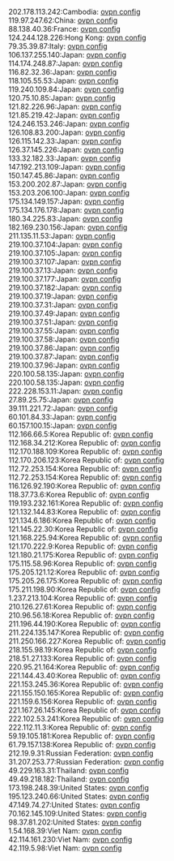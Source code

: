 202.178.113.242:Cambodia: [ovpn config](vpn/202_178_113_242.ovpn)  
119.97.247.62:China: [ovpn config](vpn/119_97_247_62.ovpn)  
88.138.40.36:France: [ovpn config](vpn/88_138_40_36.ovpn)  
124.244.128.226:Hong Kong: [ovpn config](vpn/124_244_128_226.ovpn)  
79.35.39.87:Italy: [ovpn config](vpn/79_35_39_87.ovpn)  
106.137.255.140:Japan: [ovpn config](vpn/106_137_255_140.ovpn)  
114.174.248.87:Japan: [ovpn config](vpn/114_174_248_87.ovpn)  
116.82.32.36:Japan: [ovpn config](vpn/116_82_32_36.ovpn)  
118.105.55.53:Japan: [ovpn config](vpn/118_105_55_53.ovpn)  
119.240.109.84:Japan: [ovpn config](vpn/119_240_109_84.ovpn)  
120.75.10.85:Japan: [ovpn config](vpn/120_75_10_85.ovpn)  
121.82.226.96:Japan: [ovpn config](vpn/121_82_226_96.ovpn)  
121.85.219.42:Japan: [ovpn config](vpn/121_85_219_42.ovpn)  
124.246.153.246:Japan: [ovpn config](vpn/124_246_153_246.ovpn)  
126.108.83.200:Japan: [ovpn config](vpn/126_108_83_200.ovpn)  
126.115.142.33:Japan: [ovpn config](vpn/126_115_142_33.ovpn)  
126.37.145.226:Japan: [ovpn config](vpn/126_37_145_226.ovpn)  
133.32.182.33:Japan: [ovpn config](vpn/133_32_182_33.ovpn)  
147.192.213.109:Japan: [ovpn config](vpn/147_192_213_109.ovpn)  
150.147.45.86:Japan: [ovpn config](vpn/150_147_45_86.ovpn)  
153.200.202.87:Japan: [ovpn config](vpn/153_200_202_87.ovpn)  
153.203.206.100:Japan: [ovpn config](vpn/153_203_206_100.ovpn)  
175.134.149.157:Japan: [ovpn config](vpn/175_134_149_157.ovpn)  
175.134.176.178:Japan: [ovpn config](vpn/175_134_176_178.ovpn)  
180.34.225.83:Japan: [ovpn config](vpn/180_34_225_83.ovpn)  
182.169.230.156:Japan: [ovpn config](vpn/182_169_230_156.ovpn)  
211.135.11.53:Japan: [ovpn config](vpn/211_135_11_53.ovpn)  
219.100.37.104:Japan: [ovpn config](vpn/219_100_37_104.ovpn)  
219.100.37.105:Japan: [ovpn config](vpn/219_100_37_105.ovpn)  
219.100.37.107:Japan: [ovpn config](vpn/219_100_37_107.ovpn)  
219.100.37.13:Japan: [ovpn config](vpn/219_100_37_13.ovpn)  
219.100.37.177:Japan: [ovpn config](vpn/219_100_37_177.ovpn)  
219.100.37.182:Japan: [ovpn config](vpn/219_100_37_182.ovpn)  
219.100.37.19:Japan: [ovpn config](vpn/219_100_37_19.ovpn)  
219.100.37.31:Japan: [ovpn config](vpn/219_100_37_31.ovpn)  
219.100.37.49:Japan: [ovpn config](vpn/219_100_37_49.ovpn)  
219.100.37.51:Japan: [ovpn config](vpn/219_100_37_51.ovpn)  
219.100.37.55:Japan: [ovpn config](vpn/219_100_37_55.ovpn)  
219.100.37.58:Japan: [ovpn config](vpn/219_100_37_58.ovpn)  
219.100.37.86:Japan: [ovpn config](vpn/219_100_37_86.ovpn)  
219.100.37.87:Japan: [ovpn config](vpn/219_100_37_87.ovpn)  
219.100.37.96:Japan: [ovpn config](vpn/219_100_37_96.ovpn)  
220.100.58.135:Japan: [ovpn config](vpn/220_100_58_135.ovpn)  
220.100.58.135:Japan: [ovpn config](vpn/220_100_58_135.ovpn)  
222.228.153.11:Japan: [ovpn config](vpn/222_228_153_11.ovpn)  
27.89.25.75:Japan: [ovpn config](vpn/27_89_25_75.ovpn)  
39.111.221.72:Japan: [ovpn config](vpn/39_111_221_72.ovpn)  
60.101.84.33:Japan: [ovpn config](vpn/60_101_84_33.ovpn)  
60.157.100.15:Japan: [ovpn config](vpn/60_157_100_15.ovpn)  
112.166.66.5:Korea Republic of: [ovpn config](vpn/112_166_66_5.ovpn)  
112.168.34.212:Korea Republic of: [ovpn config](vpn/112_168_34_212.ovpn)  
112.170.188.109:Korea Republic of: [ovpn config](vpn/112_170_188_109.ovpn)  
112.170.206.123:Korea Republic of: [ovpn config](vpn/112_170_206_123.ovpn)  
112.72.253.154:Korea Republic of: [ovpn config](vpn/112_72_253_154.ovpn)  
112.72.253.154:Korea Republic of: [ovpn config](vpn/112_72_253_154.ovpn)  
116.126.92.190:Korea Republic of: [ovpn config](vpn/116_126_92_190.ovpn)  
118.37.73.6:Korea Republic of: [ovpn config](vpn/118_37_73_6.ovpn)  
119.193.232.161:Korea Republic of: [ovpn config](vpn/119_193_232_161.ovpn)  
121.132.144.83:Korea Republic of: [ovpn config](vpn/121_132_144_83.ovpn)  
121.134.6.186:Korea Republic of: [ovpn config](vpn/121_134_6_186.ovpn)  
121.145.22.30:Korea Republic of: [ovpn config](vpn/121_145_22_30.ovpn)  
121.168.225.94:Korea Republic of: [ovpn config](vpn/121_168_225_94.ovpn)  
121.170.222.9:Korea Republic of: [ovpn config](vpn/121_170_222_9.ovpn)  
121.180.21.175:Korea Republic of: [ovpn config](vpn/121_180_21_175.ovpn)  
175.115.58.96:Korea Republic of: [ovpn config](vpn/175_115_58_96.ovpn)  
175.205.121.12:Korea Republic of: [ovpn config](vpn/175_205_121_12.ovpn)  
175.205.26.175:Korea Republic of: [ovpn config](vpn/175_205_26_175.ovpn)  
175.211.198.90:Korea Republic of: [ovpn config](vpn/175_211_198_90.ovpn)  
1.237.213.104:Korea Republic of: [ovpn config](vpn/1_237_213_104.ovpn)  
210.126.27.61:Korea Republic of: [ovpn config](vpn/210_126_27_61.ovpn)  
210.96.56.18:Korea Republic of: [ovpn config](vpn/210_96_56_18.ovpn)  
211.196.44.190:Korea Republic of: [ovpn config](vpn/211_196_44_190.ovpn)  
211.224.135.147:Korea Republic of: [ovpn config](vpn/211_224_135_147.ovpn)  
211.250.166.227:Korea Republic of: [ovpn config](vpn/211_250_166_227.ovpn)  
218.155.98.19:Korea Republic of: [ovpn config](vpn/218_155_98_19.ovpn)  
218.51.27.133:Korea Republic of: [ovpn config](vpn/218_51_27_133.ovpn)  
220.95.21.164:Korea Republic of: [ovpn config](vpn/220_95_21_164.ovpn)  
221.144.43.40:Korea Republic of: [ovpn config](vpn/221_144_43_40.ovpn)  
221.153.245.36:Korea Republic of: [ovpn config](vpn/221_153_245_36.ovpn)  
221.155.150.165:Korea Republic of: [ovpn config](vpn/221_155_150_165.ovpn)  
221.159.6.156:Korea Republic of: [ovpn config](vpn/221_159_6_156.ovpn)  
221.167.26.145:Korea Republic of: [ovpn config](vpn/221_167_26_145.ovpn)  
222.102.53.241:Korea Republic of: [ovpn config](vpn/222_102_53_241.ovpn)  
222.112.11.3:Korea Republic of: [ovpn config](vpn/222_112_11_3.ovpn)  
59.19.105.181:Korea Republic of: [ovpn config](vpn/59_19_105_181.ovpn)  
61.79.157.138:Korea Republic of: [ovpn config](vpn/61_79_157_138.ovpn)  
212.19.9.31:Russian Federation: [ovpn config](vpn/212_19_9_31.ovpn)  
31.207.253.77:Russian Federation: [ovpn config](vpn/31_207_253_77.ovpn)  
49.229.163.31:Thailand: [ovpn config](vpn/49_229_163_31.ovpn)  
49.49.218.182:Thailand: [ovpn config](vpn/49_49_218_182.ovpn)  
173.198.248.39:United States: [ovpn config](vpn/173_198_248_39.ovpn)  
195.123.240.66:United States: [ovpn config](vpn/195_123_240_66.ovpn)  
47.149.74.27:United States: [ovpn config](vpn/47_149_74_27.ovpn)  
70.162.145.109:United States: [ovpn config](vpn/70_162_145_109.ovpn)  
98.37.81.202:United States: [ovpn config](vpn/98_37_81_202.ovpn)  
1.54.168.39:Viet Nam: [ovpn config](vpn/1_54_168_39.ovpn)  
42.114.161.230:Viet Nam: [ovpn config](vpn/42_114_161_230.ovpn)  
42.119.5.98:Viet Nam: [ovpn config](vpn/42_119_5_98.ovpn)  

